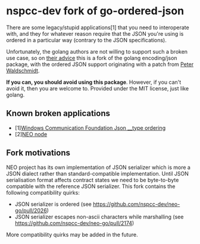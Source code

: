 nspcc-dev fork of go-ordered-json
===============

There are some legacy/stupid applications[1] that you need to interoperate with,
and they for whatever reason require that the JSON you're using is ordered in
a particular way (contrary to the JSON specifications).

Unfortunately, the golang authors are not willing to support such a broken use
case, so on [their advice](https://groups.google.com/forum/#!topic/golang-dev/zBQwhm3VfvU)
this is a fork of the golang encoding/json package, with the ordered JSON
support originating with a patch from
[Peter Waldschmidt](https://go-review.googlesource.com/c/7930/).

**If you can, you should avoid using this package**. However, if you can't
avoid it, then you are welcome to. Provided under the MIT license, just like
golang.

Known broken applications 
-------------------------

* [1][Windows Communication Foundation Json __type ordering](https://docs.microsoft.com/en-us/dotnet/framework/wcf/feature-details/stand-alone-json-serialization#type-hint-position-in-json-objects)
* [2][NEO node](https://github.com/neo-project/neo/tree/master/src/neo/IO/Json)

Fork motivations
-------------------------

NEO project has its own implementation of JSON serializer which is more a JSON
dialect rather than standard-compatible implementation. Until JSON serialisation
format affects contract states we need to be byte-to-byte compatible with the
reference JSON serializer. This fork contains the following compatibility quirks:

* JSON serializer is ordered (see https://github.com/nspcc-dev/neo-go/pull/2026)
* JSON serializer escapes non-ascii characters while marshalling (see https://github.com/nspcc-dev/neo-go/pull/2174)

More compatibility quirks may be added in the future.